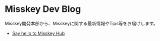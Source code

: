 # Misskey Dev Blog
Misskey開発本部から、Misskeyに関する最新情報やTips等をお届けします。

- [Say hello to Misskey Hub](./2021-09-11-hello-to-misskey-hub.md)
